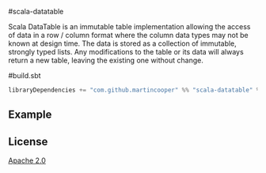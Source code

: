 #scala-datatable

Scala DataTable is an immutable table implementation allowing the access of data in a row / column format where the column data types may not be known at design time. The data is stored as a collection of immutable, strongly typed lists. Any modifications to the table or its data will always return a new table, leaving the existing one without change.


#build.sbt

```scala
libraryDependencies += "com.github.martincooper" %% "scala-datatable" % "0.1"
```


## Example




## License

[Apache 2.0](http://www.apache.org/licenses/LICENSE-2.0)